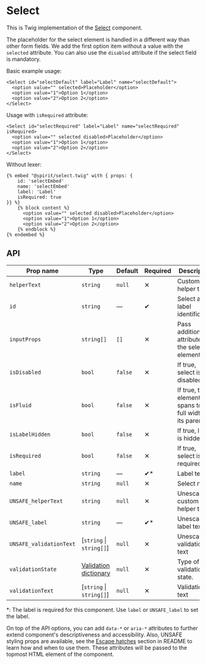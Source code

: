 # Select

This is Twig implementation of the [Select][select] component.

The placeholder for the select element is handled in a different way than other form fields.
We add the first option item without a value with the `selected` attribute. You can also use the `disabled` attribute
if the select field is mandatory.

Basic example usage:

```twig
<Select id="selectDefault" label="Label" name="selectDefault">
  <option value="" selected>Placeholder</option>
  <option value="1">Option 1</option>
  <option value="2">Option 2</option>
</Select>
```

Usage with `isRequired` attribute:

```twig
<Select id="selectRequired" label="Label" name="selectRequired" isRequired>
  <option value="" selected disabled>Placeholder</option>
  <option value="1">Option 1</option>
  <option value="2">Option 2</option>
</Select>
```

Without lexer:

```twig
{% embed "@spirit/select.twig" with { props: {
    id: 'selectEmbed'
    name: 'selectEmbed'
    label: 'Label'
    isRequired: true
}} %}
    {% block content %}
      <option value="" selected disabled>Placeholder</option>
      <option value="1">Option 1</option>
      <option value="2">Option 2</option>
    {% endblock %}
{% endembed %}
```

## API

| Prop name               | Type                                           | Default | Required | Description                                                |
| ----------------------- | ---------------------------------------------- | ------- | -------- | ---------------------------------------------------------- |
| `helperText`            | `string`                                       | `null`  | ✕        | Custom helper text                                         |
| `id`                    | `string`                                       | —       | ✔        | Select and label identification                            |
| `inputProps`            | `string[]`                                     | `[]`    | ✕        | Pass additional attributes to the select element           |
| `isDisabled`            | `bool`                                         | `false` | ✕        | If true, select is disabled                                |
| `isFluid`               | `bool`                                         | `false` | ✕        | If true, the element spans to the full width of its parent |
| `isLabelHidden`         | `bool`                                         | `false` | ✕        | If true, label is hidden                                   |
| `isRequired`            | `bool`                                         | `false` | ✕        | If true, select is required                                |
| `label`                 | `string`                                       | —       | ✔\*      | Label text                                                 |
| `name`                  | `string`                                       | `null`  | ✕        | Select name                                                |
| `UNSAFE_helperText`     | `string`                                       | `null`  | ✕        | Unescaped custom helper text                               |
| `UNSAFE_label`          | `string`                                       | —       | ✔\*      | Unescaped label text                                       |
| `UNSAFE_validationText` | [`string` \| `string[]`]                       | `null`  | ✕        | Unescaped validation text                                  |
| `validationState`       | [Validation dictionary][dictionary-validation] | `null`  | ✕        | Type of validation state.                                  |
| `validationText`        | [`string` \| `string[]`]                       | `null`  | ✕        | Validation text                                            |

\*: The label is required for this component. Use `label` or `UNSAFE_label` to set the label.

On top of the API options, you can add `data-*` or `aria-*` attributes to
further extend component's descriptiveness and accessibility. Also, UNSAFE styling props are available,
see the [Escape hatches][escape-hatches] section in README to learn how and when to use them.
These attributes will be passed to the topmost HTML element of the component.

[select]: https://github.com/lmc-eu/spirit-design-system/tree/main/packages/web/src/scss/components/Select
[dictionary-validation]: https://github.com/lmc-eu/spirit-design-system/blob/main/docs/DICTIONARIES.md#validation
[escape-hatches]: https://github.com/lmc-eu/spirit-design-system/tree/main/packages/web-twig/README.md#escape-hatches

